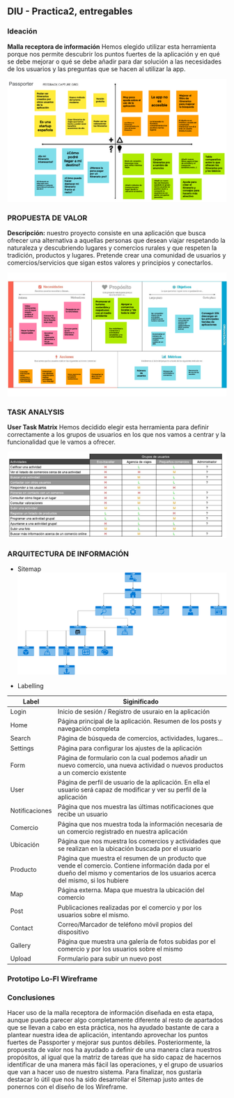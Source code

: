 ## DIU - Practica2, entregables

### Ideación 

**Malla receptora de información**
Hemos elegido utilizar esta herramienta porque nos permite descubrir los puntos fuertes 
de la aplicación y en qué se debe mejorar o qué se debe añadir para dar solución a las
necesidades de los usuarios y las preguntas que se hacen al utilizar la app.

![Malla receptora de información](Images/MallaReceptora.png)

### PROPUESTA DE VALOR

**Descripción:** nuestro proyecto consiste en una aplicación que busca ofrecer una alternativa
a aquellas personas que desean viajar respetando la naturaleza y descubriendo lugares y comercios
rurales y que respeten la tradición, productos y lugares. Pretende crear una comunidad de usuarios
y comercios/servicios que sigan estos valores y principios y conectarlos.

![Propuesta de valor](Images/PropuestaValor.png)

### TASK ANALYSIS

**User Task Matrix** 
Hemos decidido elegir esta herramienta para definir correctamente a los grupos de usuarios en los que nos
vamos a centrar y la funcionalidad que le vamos a ofrecer.

![Task Matrix](Images/TaskMatrix.jpg)

### ARQUITECTURA DE INFORMACIÓN

* Sitemap 
![Sitemap](Images/Sitemap.png)

* Labelling

| Label | Siginificado |
| -- | -- |
| Login | Inicio de sesión / Registro  de usuraio en la aplicación |
| Home | Página principal de la aplicación. Resumen de los posts y navegación completa |
| Search | Página de búsqueda de comercios, actividades, lugares... |
| Settings | Página para configurar los ajustes de la aplicación |
| Form | Página de formulario con la cual podemos añadir un nuevo comercio, una nueva actividad o nuevos productos a un comercio existente  |
| User | Página de perfil de usuario de la aplicación. En ella el usuario será capaz de modificar y ver su perfil de la aplicación|
| Notificaciones | Página que nos muestra las últimas notificaciones que recibe un usuario |
| Comercio | Página que nos muestra toda la información necesaria de un comercio registrado en nuestra aplicación |
| Ubicación | Página que nos muestra los comercios y actividades que se realizan en la ubicación buscada por el usuario  |
| Producto | Página que muestra el resumen de un producto que vende el comercio. Contiene información dada por el dueño del mismo y comentarios de los usuarios acerca del mismo, si los hubiere |
| Map | Página externa. Mapa que muestra la ubicación del comercio |
| Post | Publicaciones realizadas por el comercio y por los usuarios sobre el mismo. |
| Contact | Correo/Marcador de teléfono móvil propios del dispositivo |
| Gallery | Página que muestra una galería de fotos subidas por el comercio y por los usuarios sobre el mismo |
| Upload | Formulario para subir un nuevo post |

### Prototipo Lo-FI Wireframe 


### Conclusiones  
Hacer uso de la malla receptora de información diseñada en esta etapa, aunque pueda parecer algo completamente diferente al resto de apartados que se llevan a cabo en esta práctica, nos ha ayudado bastante de cara a plantear nuestra idea de aplicación, intentando aprovechar los puntos fuertes de Passporter y mejorar sus puntos débiles. Posteriormente, la propuesta de valor nos ha ayudado a definir de una manera clara nuestros propósitos, al igual que la matriz de tareas que ha sido capaz de hacernos identificar de una manera más fácil las operaciones, y el grupo de usuarios que van a hacer uso de nuestro sistema.
Para finalizar, nos gustaría destacar lo útil que nos ha sido desarrollar el Sitemap justo antes de ponernos con el diseño de los Wireframe.
